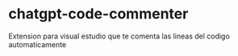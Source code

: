 # chatgpt-code-commenter
Extension para visual estudio que te comenta las lineas del codigo automaticamente
